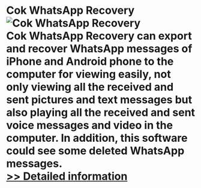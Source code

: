 # Cok WhatsApp Recovery<br />![Cok WhatsApp Recovery](https://mycommerce.akamaized.net/api/pimages/P300773503/BIG/300773503.GIF)<br />Cok WhatsApp Recovery can export and recover WhatsApp messages of iPhone and Android phone to the computer for viewing easily, not only viewing all the received and sent pictures and text messages but also playing all the received and sent voice messages and video in the computer. In addition, this software could see some deleted WhatsApp messages.<br />[>> Detailed information](https://secure.shareit.com/shareit/product.html?productid=300773503&affiliateid=200057808)